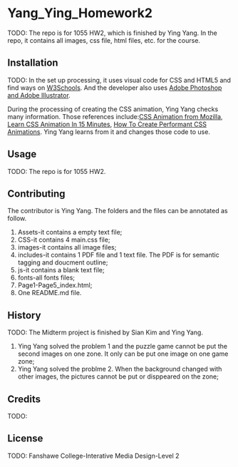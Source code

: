 # Yang_Ying_Homework2

TODO: The repo is for 1055 HW2, which is finished by Ying Yang. In the repo, it contains all images, css file, html files, etc. for the course.

## Installation
TODO: In the set up processing, it uses visual code for CSS and HTML5 and find ways on [W3Schools](https://www.w3schools.com/). 
And the developer also uses [Adobe Photoshop and Adobe Illustrator](https://www.adobe.com/ca_fr/).

During the processing of creating the CSS animation, Ying Yang checks many information. Those references include:[CSS Animation from Mozilla](https://developer.mozilla.org/en-US/docs/Web/CSS/CSS_Animations), [Learn CSS Animation In 15 Minutes](https://www.youtube.com/watch?v=YszONjKpgg4&t=652s), [How To Create Performant CSS Animations](https://www.youtube.com/watch?v=4PStxeSIL9I). Ying Yang learns from it and changes those code to use.
## Usage
TODO: The repo is for 1055 HW2.

## Contributing
The contributor is Ying Yang. The folders and the files can be annotated as follow.
1. Assets-it contains a empty text file;
2. CSS-it contains 4 main.css file;
3. images-it contains all image files;
4. includes-it contains 1 PDF file and 1 text file. The PDF is for semantic tagging and doucment outline;
5. js-it contains a blank text file;
6. fonts-all fonts files;
7. Page1-Page5_index.html;
8. One README.md file.

## History
TODO: 
The Midterm project is finished by Sian Kim and Ying Yang.
1. Ying Yang solved the problem 1 and the puzzle game cannot be put the second images on one zone. It only can be put one image on one game zone;
2. Ying Yang solved the problme 2. When the background changed with other images, the pictures cannot be put or disppeared on the zone; 

## Credits
TODO: 

## License
TODO: Fanshawe College-Interative Media Design-Level 2